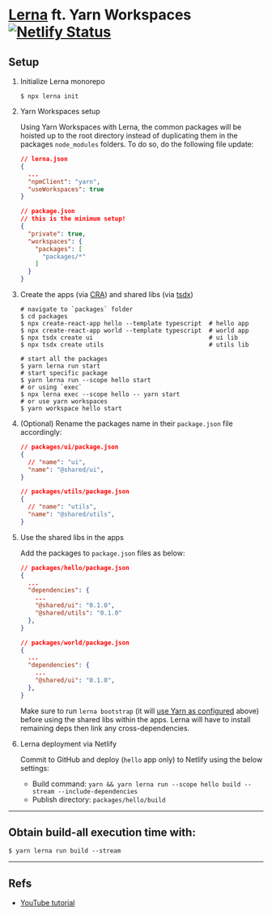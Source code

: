 # [Lerna](https://github.com/lerna/lerna) ft. Yarn Workspaces [![Netlify Status](https://api.netlify.com/api/v1/badges/300bb4a0-5111-4b66-8e13-1fca4199f466/deploy-status)](https://app.netlify.com/sites/monorepo-lerna-deploy/deploys)

## Setup

1. Initialize Lerna monorepo

   ```shell
   $ npx lerna init
   ```

2. Yarn Workspaces setup

   Using Yarn Workspaces with Lerna, the common packages will be hoisted up to the root directory instead of duplicating them in the packages `node_modules` folders. To do so, do the following file update:

   ```json
   // lerna.json
   {
     ...
     "npmClient": "yarn",
     "useWorkspaces": true
   }

   // package.json
   // this is the minimum setup!
   {
     "private": true,
     "workspaces": {
       "packages": [
         "packages/*"
       ]
     }
   }
   ```

3. Create the apps (via [CRA](https://github.com/facebook/create-react-app)) and shared libs (via [tsdx](https://github.com/formium/tsdx))

   ```shell
   # navigate to `packages` folder
   $ cd packages
   $ npx create-react-app hello --template typescript  # hello app
   $ npx create-react-app world --template typescript  # world app
   $ npx tsdx create ui                                # ui lib
   $ npx tsdx create utils                             # utils lib

   # start all the packages
   $ yarn lerna run start
   # start specific package
   $ yarn lerna run --scope hello start
   # or using `exec`
   $ npx lerna exec --scope hello -- yarn start
   # or use yarn workspaces
   $ yarn workspace hello start
   ```

4. (Optional) Rename the packages name in their `package.json` file accordingly:

   ```json
   // packages/ui/package.json
   {
     // "name": "ui",
     "name": "@shared/ui",
   }

   // packages/utils/package.json
   {
     // "name": "utils",
     "name": "@shared/utils",
   }
   ```

5. Use the shared libs in the apps

   Add the packages to `package.json` files as below:

   ```json
   // packages/hello/package.json
   {
     ...
     "dependencies": {
       ...
       "@shared/ui": "0.1.0",
       "@shared/utils": "0.1.0"
     },
   }

   // packages/world/package.json
   {
     ...
     "dependencies": {
       ...
       "@shared/ui": "0.1.0",
     },
   }
   ```

   Make sure to run `lerna bootstrap` (it will [use Yarn as configured](https://github.com/lerna/lerna/tree/main/commands/bootstrap#--use-workspaces) above) before using the shared libs within the apps. Lerna will have to install remaining deps then link any cross-dependencies.

6. Lerna deployment via Netlify

   Commit to GitHub and deploy (`hello` app only) to Netlify using the below settings:

   - Build command: `yarn && yarn lerna run --scope hello build --stream --include-dependencies`
   - Publish directory: `packages/hello/build`

---

## Obtain build-all execution time with:

```shell
$ yarn lerna run build --stream
```

---

## Refs

- [YouTube tutorial](https://youtu.be/p6qoJ4apCjA)
